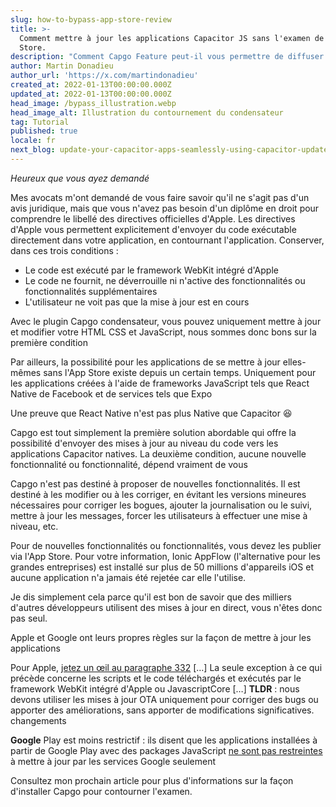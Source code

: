 ```yaml
---
slug: how-to-bypass-app-store-review
title: >-
  Comment mettre à jour les applications Capacitor JS sans l'examen de l'App
  Store.
description: "Comment Capgo Feature peut-il vous permettre de diffuser des mises à jour de code vers des applications iOS Ionic en direct et d'être entièrement conforme aux directives d'Apple\_?"
author: Martin Donadieu
author_url: 'https://x.com/martindonadieu'
created_at: 2022-01-13T00:00:00.000Z
updated_at: 2022-01-13T00:00:00.000Z
head_image: /bypass_illustration.webp
head_image_alt: Illustration du contournement du condensateur
tag: Tutorial
published: true
locale: fr
next_blog: update-your-capacitor-apps-seamlessly-using-capacitor-updater
---
```


_Heureux que vous ayez demandé_

Mes avocats m'ont demandé de vous faire savoir qu'il ne s'agit pas d'un avis juridique, mais que vous n'avez pas besoin d'un diplôme en droit pour comprendre le libellé des directives officielles d'Apple. Les directives d'Apple vous permettent explicitement d'envoyer du code exécutable directement dans votre application, en contournant l'application. Conserver, dans ces trois conditions :

* Le code est exécuté par le framework WebKit intégré d'Apple
* Le code ne fournit, ne déverrouille ni n'active des fonctionnalités ou fonctionnalités supplémentaires
* L'utilisateur ne voit pas que la mise à jour est en cours

Avec le plugin Capgo condensateur, vous pouvez uniquement mettre à jour et modifier votre HTML CSS et JavaScript, nous sommes donc bons sur la première condition

Par ailleurs, la possibilité pour les applications de se mettre à jour elles-mêmes sans l'App Store existe depuis un certain temps.
Uniquement pour les applications créées à l'aide de frameworks JavaScript tels que React Native de Facebook et de services tels que Expo

Une preuve que React Native n'est pas plus Native que Capacitor 😆

Capgo est tout simplement la première solution abordable qui offre la possibilité d'envoyer des mises à jour au niveau du code vers les applications Capacitor natives.
La deuxième condition, aucune nouvelle fonctionnalité ou fonctionnalité, dépend vraiment de vous

Capgo n'est pas destiné à proposer de nouvelles fonctionnalités. Il est destiné à les modifier ou à les corriger, en évitant les versions mineures nécessaires pour corriger les bogues, ajouter la journalisation ou le suivi, mettre à jour les messages, forcer les utilisateurs à effectuer une mise à niveau, etc.

Pour de nouvelles fonctionnalités ou fonctionnalités, vous devez les publier via l'App Store. Pour votre information, Ionic AppFlow (l'alternative pour les grandes entreprises) est installé sur plus de 50 millions d'appareils iOS et aucune application n'a jamais été rejetée car elle l'utilise.

Je dis simplement cela parce qu'il est bon de savoir que des milliers d'autres développeurs utilisent des mises à jour en direct, vous n'êtes donc pas seul.

Apple et Google ont leurs propres règles sur la façon de mettre à jour les applications

Pour Apple, [jetez un œil au paragraphe 332](https://developerapplecom/programs/information/Apple_Developer_Program_Information_8_12_15pdf/)
\[…\] La seule exception à ce qui précède concerne les scripts et le code téléchargés et exécutés par le framework WebKit intégré d'Apple ou JavascriptCore \[…\] __TLDR__ : nous devons utiliser les mises à jour OTA uniquement pour corriger des bugs ou apporter des améliorations, sans apporter de modifications significatives. changements

__Google__ Play est moins restrictif : ils disent que les applications installées à partir de Google Play avec des packages JavaScript [ne sont pas restreintes](https://supportgooglecom/googleplay/android-developer/answer/9888379/?hl=en) à mettre à jour par les services Google seulement


Consultez mon prochain article pour plus d'informations sur la façon d'installer Capgo pour contourner l'examen.